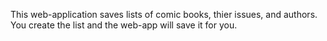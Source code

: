 This web-application saves lists of comic books, thier issues, and authors. You create the list and the web-app will save it for you. 
